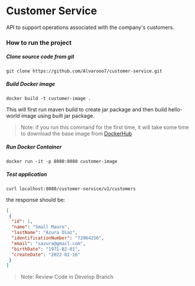  # Customer Service

API to support operations associated with the company's customers.
### How to run the project

##### Clone source code from git
```
git clone https://github.com/Alvarooo7/customer-service.git
```

##### Build Docker image
```
docker build -t customer-image .
```
This will first run maven build to create jar package and then build hello-world image using built jar package.

>Note: if you run this command for the first time, it will take some time to download the base image from [DockerHub](https://hub.docker.com/)

##### Run Docker Container
```
docker run -it -p 8080:8080 customer-image
```

##### Test application

```
curl localhost:8080/customer-service/v1/customers
```

the response should be:
```json
[
 {
  "id": 1,
  "name": "Small Mauro",
  "lastName": "Azura Díaz",
  "identificationNumber": "72964256",
  "email": "sazura@gmail.com",
  "birthDate": "1971-02-01",
  "createDate": "2022-01-16"
 }
]
```

>Note: Review Code in Develop Branch

